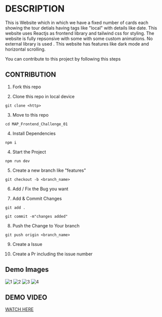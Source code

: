 # DESCRIPTION

This is Website which in which we have a fixed number of cards each showing the tour detials having tags like "local" with details like date.
This website uses Reactjs as frontend library and tailwind css for styling. The website is fully repsonsive with some with some custom animations. No external library is used . This website has features like dark mode and horizontal scrolling.

You can contribute to this project by following this steps

## CONTRIBUTION

1. Fork this repo

2. Clone this repo in local device

```
git clone <http>
```

3. Move to this repo

```
cd MAP_Frontend_Challenge_01

```

4. Install Dependencies

```
npm i
```

4. Start the Project

```
npm run dev
```

5. Create a new branch like "features"

```
git checkout -b <branch_name>
```

6. Add / Fix the Bug you want

7. Add & Commit Changes

```
git add .

git commit -m"changes added"
```

8. Push the Change to Your branch

```
git push origin <branch_name>
```

9. Create a Issue

10. Create a Pr including the issue number

## Demo Images

![1]("/demo/1")
![2]("/demo/2")
![3]("/demo/3")
![4]("/demo/4")

## DEMO VIDEO

[WATCH HERE](https://youtu.be/IAT1sq56eME?si=PncBz-qPdL2N_UaR)
